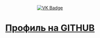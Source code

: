 <div id="badges" align = "center">
    <a href = "https://vk.com/111muil">
        <img src = "https://img.shields.io/badge/VK-blue?style=for-the-badge&logo=VK&logoColor=white" alt="VK Badge"/>
    </a>
    <a href= "https://mail.google.com/mail/u/0/#inbox">
        <ing src = "https://img.shields.io/badge/EMAIL-red?style=for-the-badge&logo=Gmail&logoColor=white" alt="VK Badge"/>
    </a›
</div>

<div id="viewprof" align="center">
    <img src="https://komarev.com/ghpvc/?username=rompersStomper&style=flat -square&colorablue" alt=""/>
</div>

<div id="heythere" align="center">
<h1> Профиль на GITHUB </h1>
</div>

